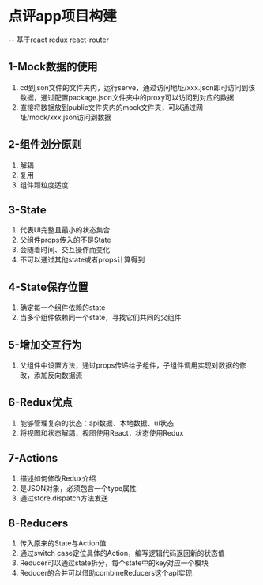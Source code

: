 # 点评app项目构建
-- 基于react redux react-router

## 1-Mock数据的使用
1. cd到json文件的文件夹内，运行serve，通过访问地址/xxx.json即可访问到该数据，通过配置package.json文件夹中的proxy可以访问到对应的数据
2. 直接将数据放到public文件夹内的mock文件夹，可以通过网址/mock/xxx.json访问到数据

## 2-组件划分原则
1. 解耦
2. 复用
3. 组件颗粒度适度

## 3-State
1. 代表UI完整且最小的状态集合
2. 父组件props传入的不是State
3. 会随着时间、交互操作而变化
4. 不可以通过其他state或者props计算得到

## 4-State保存位置
1. 确定每一个组件依赖的state
2. 当多个组件依赖同一个state，寻找它们共同的父组件

## 5-增加交互行为
1. 父组件中设置方法，通过props传递给子组件，子组件调用实现对数据的修改，添加反向数据流

## 6-Redux优点
1. 能够管理复杂的状态：api数据、本地数据、ui状态
2. 将视图和状态解耦，视图使用React，状态使用Redux

## 7-Actions
1. 描述如何修改Redux介绍
2. 是JSON对象，必须包含一个type属性
3. 通过store.dispatch方法发送

## 8-Reducers
1. 传入原来的State与Action值
2. 通过switch case定位具体的Action，编写逻辑代码返回新的状态值
3. Reducer可以通过state拆分，每个state中的key对应一个模块
4. Reducer的合并可以借助combineReducers这个api实现
